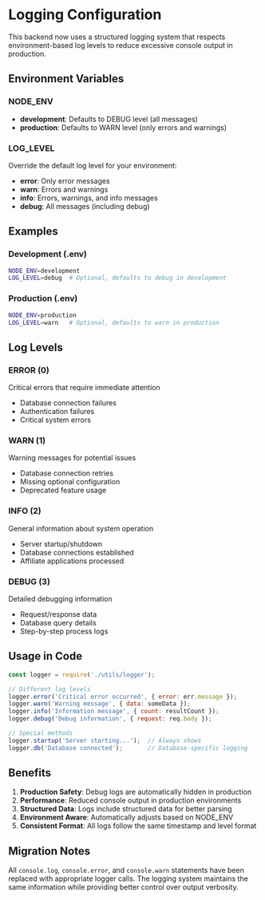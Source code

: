 # Logging Configuration

This backend now uses a structured logging system that respects environment-based log levels to reduce excessive console output in production.

## Environment Variables

### NODE_ENV
- **development**: Defaults to DEBUG level (all messages)
- **production**: Defaults to WARN level (only errors and warnings)

### LOG_LEVEL
Override the default log level for your environment:
- **error**: Only error messages
- **warn**: Errors and warnings
- **info**: Errors, warnings, and info messages
- **debug**: All messages (including debug)

## Examples

### Development (.env)
```bash
NODE_ENV=development
LOG_LEVEL=debug  # Optional, defaults to debug in development
```

### Production (.env)
```bash
NODE_ENV=production
LOG_LEVEL=warn   # Optional, defaults to warn in production
```

## Log Levels

### ERROR (0)
Critical errors that require immediate attention
- Database connection failures
- Authentication failures
- Critical system errors

### WARN (1)
Warning messages for potential issues
- Database connection retries
- Missing optional configuration
- Deprecated feature usage

### INFO (2)
General information about system operation
- Server startup/shutdown
- Database connections established
- Affiliate applications processed

### DEBUG (3)
Detailed debugging information
- Request/response data
- Database query details
- Step-by-step process logs

## Usage in Code

```javascript
const logger = require('./utils/logger');

// Different log levels
logger.error('Critical error occurred', { error: err.message });
logger.warn('Warning message', { data: someData });
logger.info('Information message', { count: resultCount });
logger.debug('Debug information', { request: req.body });

// Special methods
logger.startup('Server starting...');  // Always shows
logger.db('Database connected');       // Database-specific logging
```

## Benefits

1. **Production Safety**: Debug logs are automatically hidden in production
2. **Performance**: Reduced console output in production environments
3. **Structured Data**: Logs include structured data for better parsing
4. **Environment Aware**: Automatically adjusts based on NODE_ENV
5. **Consistent Format**: All logs follow the same timestamp and level format

## Migration Notes

All `console.log`, `console.error`, and `console.warn` statements have been replaced with appropriate logger calls. The logging system maintains the same information while providing better control over output verbosity.
